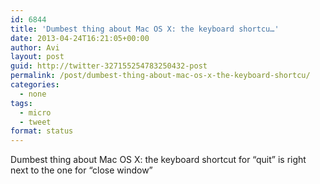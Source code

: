 ```yaml
---
id: 6844
title: 'Dumbest thing about Mac OS X: the keyboard shortcu…'
date: 2013-04-24T16:21:05+00:00
author: Avi
layout: post
guid: http://twitter-327155254783250432-post
permalink: /post/dumbest-thing-about-mac-os-x-the-keyboard-shortcu/
categories:
  - none
tags:
  - micro
  - tweet
format: status
---
```

Dumbest thing about Mac OS X: the keyboard shortcut for “quit” is right next to the one for “close window”